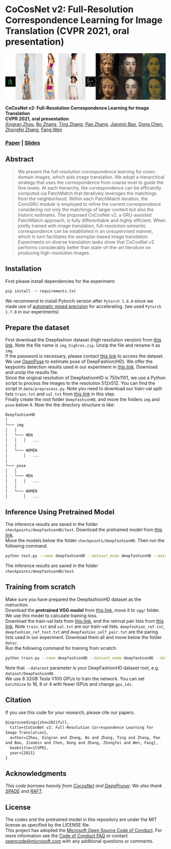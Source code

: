# CoCosNet v2: Full-Resolution Correspondence Learning for Image Translation (CVPR 2021, oral presentation)<br>
![teaser](imgs/teaser.png)

**CoCosNet v2: Full-Resolution Correspondence Learning for Image Translation**<br>
**CVPR 2021, oral presentation**<br>
[Xingran Zhou](http://xingranzh.github.io/), [Bo Zhang](https://bo-zhang.me/), [Ting Zhang](https://www.microsoft.com/en-us/research/people/tinzhan/), [Pan Zhang](https://panzhang0212.github.io/), [Jianmin Bao](https://jianminbao.github.io/), [Dong Chen](https://www.microsoft.com/en-us/research/people/doch/), [Zhongfei Zhang](https://www.cs.binghamton.edu/~zhongfei/), [Fang Wen](https://www.microsoft.com/en-us/research/people/fangwen/)<br>
### [Paper](https://arxiv.org/pdf/2012.02047.pdf)  | [Slides](https://github.com/microsoft/CoCosNet-v2/blob/main/slides/cocosnet_v2_slides.pdf)<br>
## Abstract
> We present the full-resolution correspondence learning for cross-domain images, which aids image translation. We adopt a hierarchical strategy that uses the correspondence from coarse level to guide the fine levels. At each hierarchy, the correspondence can be efficiently computed via PatchMatch that iteratively leverages the matchings from the neighborhood. Within each PatchMatch iteration, the ConvGRU module is employed to refine the current correspondence considering not only the matchings of larger context but also the historic estimates. The proposed CoCosNet v2, a GRU-assisted PatchMatch approach, is fully differentiable and highly efficient. When jointly trained with image translation, full-resolution semantic correspondence can be established in an unsupervised manner, which in turn facilitates the exemplar-based image translation. Experiments on diverse translation tasks show that CoCosNet v2 performs considerably better than state-of-the-art literature on producing high-resolution images.
## Installation
First please install dependencies for the experiment:
```bash
pip install -r requirements.txt
````
We recommend to install Pytorch version after `Pytorch 1.6.0` since we made use of [automatic mixed precision](https://pytorch.org/docs/stable/amp.html) for accelerating. (we used `Pytorch 1.7.0` in our experiments)<br>
## Prepare the dataset
First download the Deepfashion dataset (high resolution version) from [this link](https://drive.google.com/file/d/1bByKH1ciLXY70Bp8le_AVnjk-Hd4pe_i/view?usp=sharing). Note the file name is `img_highres.zip`. Unzip the file and rename it as `img`.<br>
If the password is necessary, please contact [this link](http://mmlab.ie.cuhk.edu.hk/projects/DeepFashion.html) to access the dataset.<br>
We use [OpenPose](https://github.com/Hzzone/pytorch-openpose) to estimate pose of DeepFashion(HD). We offer the keypoints detection results used in our experiment in [this link](https://drive.google.com/file/d/1wxrqyb67Xu_IPyZzftLgBPHDTKGQP7Pk/view?usp=sharing). Download and unzip the results file.<br>
Since the original resolution of DeepfashionHD is 750x1101, we use a Python script to process the images to the resolution 512x512. You can find the script in `data/preprocess.py`. Note you need to download our train-val split lists `train.txt` and `val.txt` from [this link](https://drive.google.com/drive/folders/15NBujOTLnO_cRoAufWPqtOWKIinCKi0z?usp=sharing) in this step.<br>
Finally create the root folder `DeepfashionHD`, and move the folders `img` and `pose` below it. Now the the directory structure is like:<br>
```
DeepfashionHD
│
└─── img
│   │
│   └─── MEN
│   │   │   ...
│   │
│   └─── WOMEN
│       │   ...
│   
└─── pose
│   │
│   └─── MEN
│   │   │   ...
│   │
│   └─── WOMEN
│       │   ...

```
## Inference Using Pretrained Model
The inference results are saved in the folder `checkpoints/deepfashionHD/test`. Download the pretrained model from [this link](https://drive.google.com/file/d/1ehkrKlf5s1gfpDNXO6AC9SIZMtqs5L3N/view?usp=sharing).<br> 
Move the models below the folder `checkpoints/deepfashionHD`. Then run the following command. 
````bash
python test.py --name deepfashionHD --dataset_mode deepfashionHD --dataroot dataset/deepfashionHD --PONO --PONO_C --no_flip --batchSize 8 --gpu_ids 0 --netCorr NoVGGHPM --nThreads 16 --nef 32 --amp --display_winsize 512 --iteration_count 5 --load_size 512 --crop_size 512
````
The inference results are saved in the folder `checkpoints/deepfashionHD/test`.<br>
## Training from scratch
Make sure you have prepared the DeepfashionHD dataset as the instruction.<br>
Download the **pretrained VGG model** from [this link](https://drive.google.com/file/d/1D-z73DOt63BrPTgIxffN6Q4_L9qma9y8/view?usp=sharing), move it to `vgg/` folder. We use this model to calculate training loss.<br>
Download the train-val lists from [this link](https://drive.google.com/drive/folders/15NBujOTLnO_cRoAufWPqtOWKIinCKi0z?usp=sharing), and the retrival pair lists from [this link](https://drive.google.com/drive/folders/1dJU8iq8kFiwq33nWtvj5Ql5rUh9fiXUi?usp=sharing). Note `train.txt` and `val.txt` are our train-val lists. `deepfashion_ref.txt`, `deepfashion_ref_test.txt` and `deepfashion_self_pair.txt` are the paring lists used in our experiment. Download them all and move below the folder `data/`.<br>
Run the following command for training from scratch.
````bash
python train.py --name deepfashionHD --dataset_mode deepfashionHD --dataroot dataset/deepfashionHD --niter 100 --niter_decay 0 --real_reference_probability 0.0 --hard_reference_probability 0.0 --which_perceptual 4_2 --weight_perceptual 0.001 --PONO --PONO_C --vgg_normal_correct --weight_fm_ratio 1.0 --no_flip --video_like --batchSize 16 --gpu_ids 0,1,2,3,4,5,6,7 --netCorr NoVGGHPM --match_kernel 1 --featEnc_kernel 3 --display_freq 500 --print_freq 50 --save_latest_freq 2500 --save_epoch_freq 5 --nThreads 16 --weight_warp_self 500.0 --lr 0.0001 --nef 32 --amp --weight_warp_cycle 1.0 --display_winsize 512 --iteration_count 5 --temperature 0.01 --continue_train --load_size 550 --crop_size 512 --which_epoch 15
````
Note that `--dataroot` parameter is your DeepFashionHD dataset root, e.g. `dataset/DeepFashionHD`.<br>
We use 8 32GB Tesla V100 GPUs to train the network. You can set `batchSize` to 16, 8 or 4 with fewer GPUs and change `gpu_ids`. 
## Citation
If you use this code for your research, please cite our papers.
```
@inproceedings{zhou2021full,
  title={CoCosNet v2: Full-Resolution Correspondence Learning for Image Translation},
  author={Zhou, Xingran and Zhang, Bo and Zhang, Ting and Zhang, Pan and Bao, Jianmin and Chen, Dong and Zhang, Zhongfei and Wen, Fang},
  booktitle={CVPR},
  year={2021}
}
```
## Acknowledgments
*This code borrows heavily from [CocosNet](https://github.com/microsoft/CoCosNet) and [DeepPruner](https://github.com/uber-research/DeepPruner).
We also thank [SPADE](https://github.com/NVlabs/SPADE) and [RAFT](https://github.com/princeton-vl/RAFT).*
## License
The codes and the pretrained model in this repository are under the MIT license as specified by the LICENSE file.<br>
This project has adopted the [Microsoft Open Source Code of Conduct](https://opensource.microsoft.com/codeofconduct/). For more information see the [Code of Conduct FAQ](https://opensource.microsoft.com/codeofconduct/faq/) or contact [opencode@microsoft.com](mailto:opencode@microsoft.com) with any additional questions or comments.
